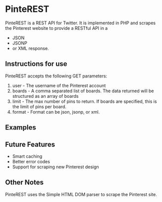 # PinteREST
PinteREST is a REST API for Twitter. It is implemented in PHP and scrapes the Pinterest website to provide a RESTful API in a
 * JSON
 * JSONP
 * or XML
response.

## Instructions for use
PinteREST accepts the following GET parameters:
 1. user - The username of the Pinterest account
 2. boards - A comma separated list of boards. The data returned will be structured as an array of boards
 3. limit - The max number of pins to return. If boards are specified, this is the limit of pins per board.
 4. format - Format can be json, jsonp, or xml.

## Examples

## Future Features
 * Smart caching
 * Better error codes
 * Support for scraping new Pinterest design

## Other Notes
PinteREST uses the Simple HTML DOM parser to scrape the Pinterest site.